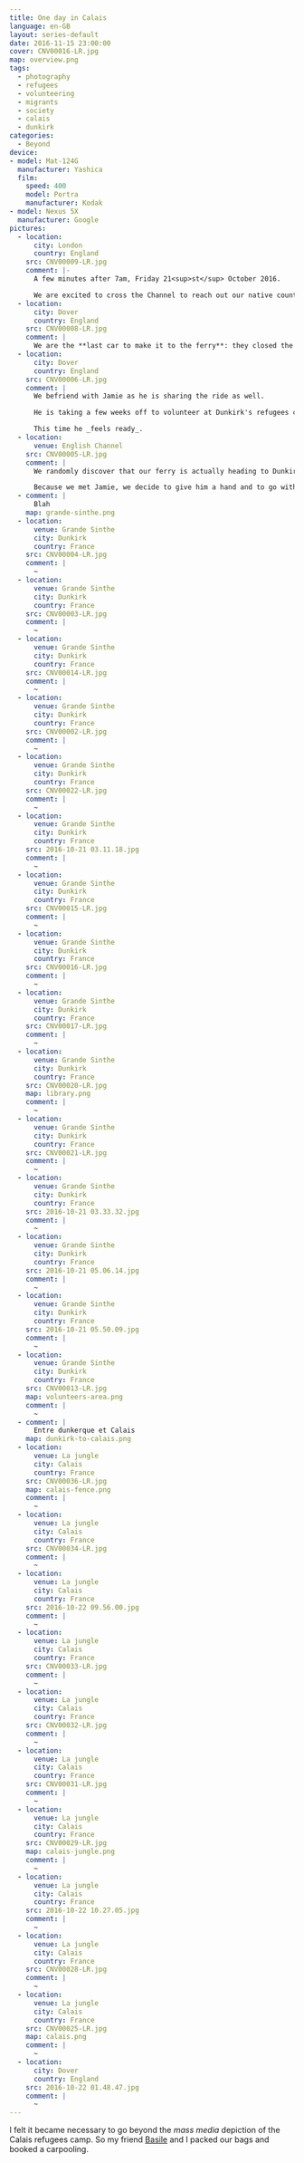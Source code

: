 ```yaml
---
title: One day in Calais
language: en-GB
layout: series-default
date: 2016-11-15 23:00:00
cover: CNV00016-LR.jpg
map: overview.png
tags:
  - photography
  - refugees
  - volunteering
  - migrants
  - society
  - calais
  - dunkirk
categories:
  - Beyond
device:
- model: Mat-124G
  manufacturer: Yashica
  film:
    speed: 400
    model: Portra
    manufacturer: Kodak
- model: Nexus 5X
  manufacturer: Google
pictures:
  - location:
      city: London
      country: England
    src: CNV00009-LR.jpg
    comment: |-
      A few minutes after 7am, Friday 21<sup>st</sup> October 2016.

      We are excited to cross the Channel to reach out our native country. Although we _do not know what to expect_ when we arrive in the camps.
  - location:
      city: Dover
      country: England
    src: CNV00008-LR.jpg
    comment: |
      We are the **last car to make it to the ferry**: they closed the boarding ramp right after we turned the engine off.
  - location:
      city: Dover
      country: England
    src: CNV00006-LR.jpg
    comment: |
      We befriend with Jamie as he is sharing the ride as well.

      He is taking a few weeks off to volunteer at Dunkirk's refugees camp. He went there earlier this year but was not prepared for the harsh winter conditions.

      This time he _feels ready_.
  - location:
      venue: English Channel
    src: CNV00005-LR.jpg
    comment: |
      We randomly discover that our ferry is actually heading to Dunkirk, not Calais.

      Because we met Jamie, we decide to give him a hand and to go with him to Dunkirk refugees camp. We will go to Calais tomorrow, with some more experience, knowledge and hopefully confidence.
  - comment: |
      Blah
    map: grande-sinthe.png
  - location:
      venue: Grande Sinthe
      city: Dunkirk
      country: France
    src: CNV00004-LR.jpg
    comment: |
      ~
  - location:
      venue: Grande Sinthe
      city: Dunkirk
      country: France
    src: CNV00003-LR.jpg
    comment: |
      ~
  - location:
      venue: Grande Sinthe
      city: Dunkirk
      country: France
    src: CNV00014-LR.jpg
    comment: |
      ~
  - location:
      venue: Grande Sinthe
      city: Dunkirk
      country: France
    src: CNV00002-LR.jpg
    comment: |
      ~
  - location:
      venue: Grande Sinthe
      city: Dunkirk
      country: France
    src: CNV00022-LR.jpg
    comment: |
      ~
  - location:
      venue: Grande Sinthe
      city: Dunkirk
      country: France
    src: 2016-10-21 03.11.18.jpg
    comment: |
      ~
  - location:
      venue: Grande Sinthe
      city: Dunkirk
      country: France
    src: CNV00015-LR.jpg
    comment: |
      ~
  - location:
      venue: Grande Sinthe
      city: Dunkirk
      country: France
    src: CNV00016-LR.jpg
    comment: |
      ~
  - location:
      venue: Grande Sinthe
      city: Dunkirk
      country: France
    src: CNV00017-LR.jpg
    comment: |
      ~
  - location:
      venue: Grande Sinthe
      city: Dunkirk
      country: France
    src: CNV00020-LR.jpg
    map: library.png
    comment: |
      ~
  - location:
      venue: Grande Sinthe
      city: Dunkirk
      country: France
    src: CNV00021-LR.jpg
    comment: |
      ~
  - location:
      venue: Grande Sinthe
      city: Dunkirk
      country: France
    src: 2016-10-21 03.33.32.jpg
    comment: |
      ~
  - location:
      venue: Grande Sinthe
      city: Dunkirk
      country: France
    src: 2016-10-21 05.06.14.jpg
    comment: |
      ~
  - location:
      venue: Grande Sinthe
      city: Dunkirk
      country: France
    src: 2016-10-21 05.50.09.jpg
    comment: |
      ~
  - location:
      venue: Grande Sinthe
      city: Dunkirk
      country: France
    src: CNV00013-LR.jpg
    map: volunteers-area.png
    comment: |
      ~
  - comment: |
      Entre dunkerque et Calais
    map: dunkirk-to-calais.png
  - location:
      venue: La jungle
      city: Calais
      country: France
    src: CNV00036-LR.jpg
    map: calais-fence.png
    comment: |
      ~
  - location:
      venue: La jungle
      city: Calais
      country: France
    src: CNV00034-LR.jpg
    comment: |
      ~
  - location:
      venue: La jungle
      city: Calais
      country: France
    src: 2016-10-22 09.56.00.jpg
    comment: |
      ~
  - location:
      venue: La jungle
      city: Calais
      country: France
    src: CNV00033-LR.jpg
    comment: |
      ~
  - location:
      venue: La jungle
      city: Calais
      country: France
    src: CNV00032-LR.jpg
    comment: |
      ~
  - location:
      venue: La jungle
      city: Calais
      country: France
    src: CNV00031-LR.jpg
    comment: |
      ~
  - location:
      venue: La jungle
      city: Calais
      country: France
    src: CNV00029-LR.jpg
    map: calais-jungle.png
    comment: |
      ~
  - location:
      venue: La jungle
      city: Calais
      country: France
    src: 2016-10-22 10.27.05.jpg
    comment: |
      ~
  - location:
      venue: La jungle
      city: Calais
      country: France
    src: CNV00028-LR.jpg
    comment: |
      ~
  - location:
      venue: La jungle
      city: Calais
      country: France
    src: CNV00025-LR.jpg
    map: calais.png
    comment: |
      ~
  - location:
      city: Dover
      country: England
    src: 2016-10-22 01.48.47.jpg
    comment: |
      ~
---
```


I felt it became necessary to go beyond the _mass media_ depiction of the Calais refugees camp. So my friend [Basile](https://basilesimon.fr) and I packed our bags and booked a carpooling.
